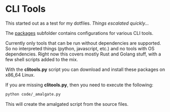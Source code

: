 # CLI Tools

This started out as a test for my dotfiles. _Things escalated quickly..._

The [packages](packages) subfolder contains configurations for various CLI tools.

Currently only tools that can be run without dependencies are supported. So no
interpreted things (python, javascript, etc.) and no tools with OS dependencies.
Right now this covers mostly Rust and Golang stuff, with a few shell scripts added
to the mix.

With the __clitools.py__ script you can download and install these packages on x86_64 Linux.

If you are missing __clitools.py__, then you need to execute the following:

```.sh
python code/_amalgate.py
```

This will create the amalgated script from the source files.

